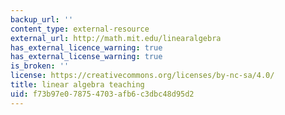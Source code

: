 ```yaml
---
backup_url: ''
content_type: external-resource
external_url: http://math.mit.edu/linearalgebra
has_external_licence_warning: true
has_external_license_warning: true
is_broken: ''
license: https://creativecommons.org/licenses/by-nc-sa/4.0/
title: linear algebra teaching
uid: f73b97e0-7875-4703-afb6-c3dbc48d95d2
---
```

